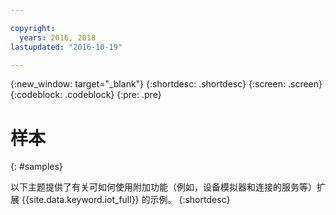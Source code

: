 ```yaml
---

copyright:
  years: 2016, 2018
lastupdated: "2016-10-19"

---
```


{:new_window: target="_blank"}
{:shortdesc: .shortdesc}
{:screen: .screen}
{:codeblock: .codeblock}
{:pre: .pre}

# 样本
{: #samples}

以下主题提供了有关可如何使用附加功能（例如，设备模拟器和连接的服务等）扩展 {{site.data.keyword.iot_full}} 的示例。
{:shortdesc}
